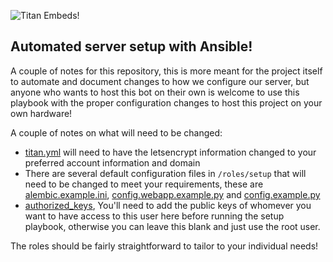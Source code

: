 ![Titan Embeds!](https://titanembeds.com/static/img/titanembeds.png "Titan Embeds!")

## Automated server setup with Ansible!

A couple of notes for this repository, this is more meant for the project itself to automate and document changes to how we configure our server, but anyone who wants to host this bot on their own is welcome to use this playbook with the proper configuration changes to host this project on your own hardware!

A couple of notes on what will need to be changed:

- [titan.yml](../blob/master/playbooks/titan.yml) will need to have the letsencrypt information changed to your preferred account information and domain
- There are several default configuration files in `/roles/setup` that will need to be changed to meet your requirements, these are [alembic.example.ini](../blob/master/roles/setup/files/alembic.example.ini), [config.webapp.example.py](../blob/master/roles/setup/files/config.webapp.example.py) and [config.example.py](../blob/master/roles/setup/files/config.example.py)
- [authorized_keys](../blob/master/roles/setup/files/authorized_keys.example), You'll need to add the public keys of whomever you want to have access to this user here before running the setup playbook, otherwise you can leave this blank and just use the root user.

The roles should be fairly straightforward to tailor to your individual needs!

